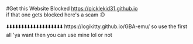 #Get this Website Blocked
https://picklekid31.github.io           
if that one gets blocked here's a scam :D
</div><div>
⬇️⬇️⬇️⬇️⬇️⬇️⬇️⬇️⬇️⬇️⬇️⬇️⬇️⬇️⬇️⬇️⬇️⬇️⬇️
https://logikitty.github.io/GBA-emu/
so use the first all 'ya want then you can 
use mine lol or not
